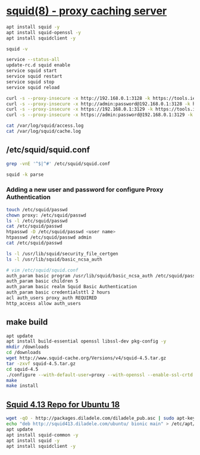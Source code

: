 ﻿# [squid(8) - proxy caching server](https://linux.die.net/man/8/squid)

```bash
apt install squid -y
apt install squid-openssl -y
apt install squidclient -y

squid -v

service --status-all
update-rc.d squid enable
service squid start
service squid restart
service squid stop
service squid reload
```

```bash
curl -s --proxy-insecure -x http://192.168.0.1:3128 -k https://tools.ietf.org/html/rfc1 -o /dev/null
curl -s --proxy-insecure -x http://admin:password@192.168.0.1:3128 -k https://tools.ietf.org/html/rfc1 -o /dev/null
curl -s --proxy-insecure -x https://192.168.0.1:3129 -k https://tools.ietf.org/html/rfc1 -o /dev/null
curl -s --proxy-insecure -x https://admin:password@192.168.0.1:3129 -k https://tools.ietf.org/html/rfc1 -o /dev/null

cat /var/log/squid/access.log
cat /var/log/squid/cache.log
```

## /etc/squid/squid.conf

```bash
grep -vnE '^$|^#' /etc/squid/squid.conf

squid -k parse
```

### Adding a new user and password for configure Proxy Authentication

```bash
touch /etc/squid/passwd
chown proxy: /etc/squid/passwd
ls -l /etc/squid/passwd
cat /etc/squid/passwd
htpasswd -D /etc/squid/passwd <user name>
htpasswd /etc/squid/passwd admin
cat /etc/squid/passwd

ls -l /usr/lib/squid/security_file_certgen
ls -l /usr/lib/squid/basic_ncsa_auth

# vim /etc/squid/squid.conf
auth_param basic program /usr/lib/squid/basic_ncsa_auth /etc/squid/passwd
auth_param basic children 5
auth_param basic realm Squid Basic Authentication
auth_param basic credentialsttl 2 hours
acl auth_users proxy_auth REQUIRED
http_access allow auth_users
```

## make build

```bash
apt update
apt install build-essential openssl libssl-dev pkg-config -y
mkdir /downloads
cd /downloads
wget http://www.squid-cache.org/Versions/v4/squid-4.5.tar.gz
tar -zxvf squid-4.5.tar.gz
cd squid-4.5
./configure --with-default-user=proxy --with-openssl --enable-ssl-crtd
make
make install
```

## [Squid 4.13 Repo for Ubuntu 18](https://github.com/diladele/squid-ubuntu)

```bash
wget -qO - http://packages.diladele.com/diladele_pub.asc | sudo apt-key add -
echo "deb http://squid413.diladele.com/ubuntu/ bionic main" > /etc/apt/sources.list.d/squid413.diladele.com.list
apt update
apt install squid-common -y
apt install squid -y
apt install squidclient -y
```
